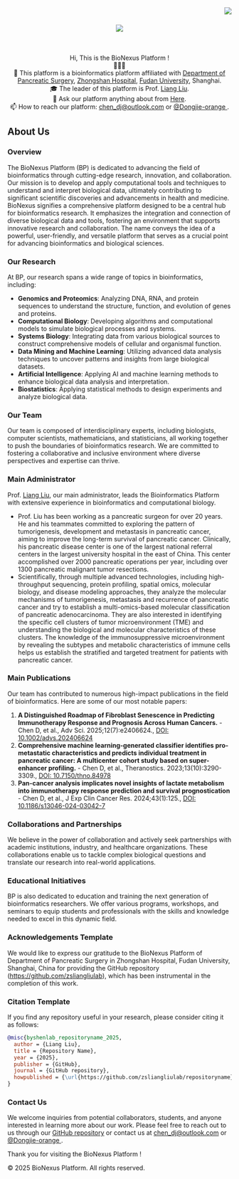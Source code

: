 <img align="right" src="https://visitor-badge.laobi.icu/badge?page_id=byshenlab..github">

<h1 align="center">
  <a href="https://git.io/typing-svg">
    <img src="https://readme-typing-svg.herokuapp.com?font=Libre+Baskerville&duration=3000&pause=350&center=true&vCenter=true&random=false&width=520&lines=This+is+the+BioNexus+Platform+in+Liu+Lab+%F0%9F%91%A8%E2%80%8D%E2%9A%95%EF%B8%8F%E2%80%8D;Nice+to+meet+you+%F0%9F%98%80;Feel+free+to+contact+us+%F0%9F%92%95">
  </a>
</h1>


<br>
<p align="center">
  Hi, This is the BioNexus Platform !
  <br>
  🌟🌟🌟
  <br>
  🔬 This platform is a bioinformatics platform affiliated with <a href="https://www.zs-hospital.sh.cn/jiuyi/yisheng/content/248.html" title="Issues">Department of Pancreatic Surgery</a>, <a href="https://www.zs-hospital.sh.cn/" title="Issues">Zhongshan Hospital</a>,  <a href="https://www.fudan.edu.cn/" title="Issues">Fudan University</a>, Shanghai.  
  <br>
  🎓 The leader of this platform is Prof. <a href="https://baike.baidu.com/item/%E5%88%98%E4%BA%AE/65680191" title="Issues">Liang Liu</a>.
  <br>
  💬 Ask our platform anything about from <a href="https://github.com/orgs/zsliangliulab/discussions" title="Issues">Here</a>.
  <br>
  📫 How to reach our platform: <a href="mailto: chen_dj@outlook.com">chen_dj@outlook.com</a> or <a href="https://github.com/Dongjie-orange"> @Dongjie-orange </a>.
</p>

## About Us


### Overview
The BioNexus Platform (BP) is dedicated to advancing the field of bioinformatics through cutting-edge research, innovation, and collaboration. Our mission is to develop and apply computational tools and techniques to understand and interpret biological data, ultimately contributing to significant scientific discoveries and advancements in health and medicine. BioNexus signifies a comprehensive platform designed to be a central hub for bioinformatics research. It emphasizes the integration and connection of diverse biological data and tools, fostering an environment that supports innovative research and collaboration. The name conveys the idea of a powerful, user-friendly, and versatile platform that serves as a crucial point for advancing bioinformatics and biological sciences.

### Our Research
At BP, our research spans a wide range of topics in bioinformatics, including:

- **Genomics and Proteomics**: Analyzing DNA, RNA, and protein sequences to understand the structure, function, and evolution of genes and proteins.
- **Computational Biology**: Developing algorithms and computational models to simulate biological processes and systems.
- **Systems Biology**: Integrating data from various biological sources to construct comprehensive models of cellular and organismal function.
- **Data Mining and Machine Learning**: Utilizing advanced data analysis techniques to uncover patterns and insights from large biological datasets.
- **Artificial Intelligence**: Applying AI and machine learning methods to enhance biological data analysis and interpretation.
- **Biostatistics**: Applying statistical methods to design experiments and analyze biological data.

### Our Team
Our team is composed of interdisciplinary experts, including biologists, computer scientists, mathematicians, and statisticians, all working together to push the boundaries of bioinformatics research. We are committed to fostering a collaborative and inclusive environment where diverse perspectives and expertise can thrive.

### Main Administrator
Prof. [Liang Liu](https://baike.baidu.com/item/%E5%88%98%E4%BA%AE/65680191), our main administrator, leads the Bioinformatics Platform with extensive experience in bioinformatics and computational biology. 
- Prof. Liu has been working as a pancreatic surgeon for over 20 years. He and his teammates committed to exploring the pattern of tumorigenesis, development and metastasis in pancreatic cancer, aiming to improve the long-term survival of pancreatic cancer. Clinically, his pancreatic disease center is one of the largest national referral centers in the largest university hospital in the east of China. This center accomplished over 2000 pancreatic operations per year, including over 1300 pancreatic malignant tumor resections. 
- Scientifically, through multiple advanced technologies, including high-throughput sequencing, protein profiling, spatial omics, molecular biology, and disease modeling approaches, they analyze the molecular mechanisms of tumorigenesis, metastasis and recurrence of pancreatic cancer and try to establish a multi-omics-based molecular classification of pancreatic adenocarcinoma. They are also interested in identifying the specific cell clusters of tumor microenvironment (TME) and understanding the biological and molecular characteristics of these clusters. The knowledge of the immunosuppressive microenvironment by revealing the subtypes and metabolic characteristics of immune cells helps us establish the stratified and targeted treatment for patients with pancreatic cancer.

### Main Publications
Our team has contributed to numerous high-impact publications in the field of bioinformatics. Here are some of our most notable papers:

1. **A Distinguished Roadmap of Fibroblast Senescence in Predicting Immunotherapy Response and Prognosis Across Human Cancers.** - Chen D, et al., Adv Sci. 2025;12(7):e2406624., [DOI: 10.1002/advs.202406624](https://gut.bmj.com/content/72/5/958.long)
2. **Comprehensive machine learning-generated classifier identifies pro-metastatic characteristics and predicts individual treatment in pancreatic cancer: A multicenter cohort study based on super-enhancer profiling.** - Chen D, et al., Theranostics. 2023;13(10):3290-3309., [DOI: 10.7150/thno.84978](https://advanced.onlinelibrary.wiley.com/doi/10.1002/advs.202406624)
3. **Pan-cancer analysis implicates novel insights of lactate metabolism into immunotherapy response prediction and survival prognostication** - Chen D, et al., J Exp Clin Cancer Res. 2024;43(1):125., [DOI: 10.1186/s13046-024-03042-7](https://jeccr.biomedcentral.com/articles/10.1186/s13046-024-03042-7)

### Collaborations and Partnerships
We believe in the power of collaboration and actively seek partnerships with academic institutions, industry, and healthcare organizations. These collaborations enable us to tackle complex biological questions and translate our research into real-world applications.

### Educational Initiatives
BP is also dedicated to education and training the next generation of bioinformatics researchers. We offer various programs, workshops, and seminars to equip students and professionals with the skills and knowledge needed to excel in this dynamic field.

### Acknowledgements Template

We would like to express our gratitude to the BioNexus Platform of Department of Pancreatic Surgery in Zhongshan Hospital, Fudan University, Shanghai, China for providing the GitHub repository (https://github.com/zsliangliulab), which has been instrumental in the completion of this work.

### Citation Template

If you find any repository useful in your research, please consider citing it as follows:

```bibtex
@misc{byshenlab_repositoryname_2025,
  author = {Liang Liu},
  title = {Repository Name},
  year = {2025},
  publisher = {GitHub},
  journal = {GitHub repository},
  howpublished = {\url{https://github.com/zsliangliulab/repositoryname}},
}
```

### Contact Us
We welcome inquiries from potential collaborators, students, and anyone interested in learning more about our work. Please feel free to reach out to us through our [GitHub repository](https://github.com/zsliangliulab) or contact us at [chen_dj@outlook.com](mailto:chen_dj@outlook.com) or <a href="https://github.com/Dongjie-orange"> @Dongjie-orange </a>.

Thank you for visiting the BioNexus Platform !

© 2025 BioNexus Platform. All rights reserved.
